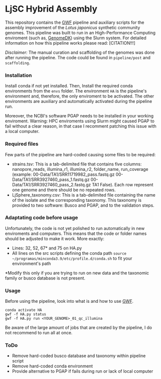 # LjSC Hybrid Assembly

This repository contains the [GWF](https://gwf.app/) pipeline and auxiliary scripts for the assembly improvement of the _Lotus japonicus_ synthetic community genomes. This pipeline was built to run in an High-Performance Computing enviroment (such as, [GenomeDK](https://genome.au.dk/)) using the Slurm system. For detailed information on how this pipeline works please read: [CITATION!!!]

_Disclaimer:_ The manual curation and scaffolding of the genomes was done after running the pipeline. The code could be found in `pipeline/post` and `scaffolding`.

### Installation

Install conda if not yet installed. Then, Install the required conda environments from the `envs` folder. The environment `HA` is the pipeline's environment and, therefore, the only enviroment to be activated. The other environments are auxiliary and automatically activated during the pipeline run.

Moreover, the NCBI's software PGAP needs to be installed in your working enviroment. Warning: HPC enviroments using Slurm might caused PGAP to fail without a clear reason, in that case I recomment patching this issue with a local computer.

### Required files

Few parts of the pipeline are hard-coded causing some files to be required:

- strains.tsv: This is a tab-delimited file that contains five columns: nanopore_reads, illumina_r1, illumina_r2, folder_name, run_coverage (example: 00-Data/TA1/SRR11719982_pass.fastq.gz 00-Data/TA1/SRR3927460_pass_1.fastq.gz 00-Data/TA1/SRR3927460_pass_2.fastq.gz TA1 False). Each row represent one genome and there should be no repeated rows.
- LjSphere_taxonomy.csv: This is a tab-delimited file containing the name of the isolate and the corresponding taxonomy. This taxonomy is provided to two software: Busco and PGAP, and to the validation steps. 

### Adaptating code before usage

Unfortunately, the code is not yet polished to run automatically in new enviroments and computers. This means that the code or folder names should be adjusted to make it work. More exactly:

- Lines: 32, 52, 67* and 75 on HA.py
- All lines on the src scripts defining the conda path `source ~/programas/minconda3.9/etc/profile.d/conda.sh` to fit your environment's path

*Modify this only if you are trying to run on new data and the taxonomic family or busco database is not present.

### Usage

Before using the pipeline, look into what is and how to use [GWF](https://gwf.app/).

```
conda activate HA
gwf -f HA.py status
gwf -f HA.py run <YOUR_GENOME>_01_qc_illumina
```

Be aware of the large amount of jobs that are created by the pipeline, I do not recommend to run all at once.

### ToDo

- Remove hard-coded busco database and taxonomy within pipeline script
- Remove hard-coded conda environment
- Provide alternative to PGAP if fails during run or lack of local computer